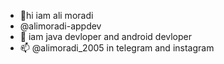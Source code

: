 - 👋hi iam ali moradi 
-  @alimoradi-appdev
- 👀 iam java devloper and android devloper
- 📫 @alimoradi_2005 in telegram and instagram
